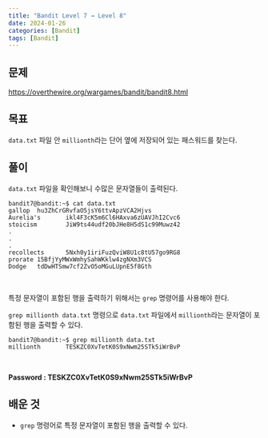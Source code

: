```yaml
---
title: "Bandit Level 7 → Level 8"
date: 2024-01-26
categories: [Bandit]
tags: [Bandit]
---
```


## 문제
<https://overthewire.org/wargames/bandit/bandit8.html>
 
## 목표
`data.txt` 파일 안 `millionth`라는 단어 옆에 저장되어 있는 패스워드를 찾는다.

## 풀이
`data.txt` 파일을 확인해보니 수많은 문자열들이 출력된다.

```shell
bandit7@bandit:~$ cat data.txt
gallop  hu3ZhCrGRvfaO5jsY6ttvApzVCA2Hjvs
Aurelia's       ikl4F3cK5m6Cl6HAxva6zUAVJhI2Cvc6
stoicism        JiW9ts44udf20bJHe8H5dS1c99Muwz42
.
.
.
recollects      5Nxh0y1iriFuzQviW8U1c8tU57go9RG8
prorate 15BfjYyMWxWmhySahWKklw4zgNXm3VCS
Dodge   tdDwHTSmw7cf2ZvO5oMGuLUpnE5f8Gth
```  

&nbsp;  

특정 문자열이 포함된 행을 출력하기 위해서는 `grep` 명령어를 사용해야 한다.  

`grep millionth data.txt` 명령으로 `data.txt` 파일에서 `millionth`라는 문자열이 포함된 행을 출력할 수 있다.

```shell
bandit7@bandit:~$ grep millionth data.txt
millionth       TESKZC0XvTetK0S9xNwm25STk5iWrBvP
```  

&nbsp;

**Password : TESKZC0XvTetK0S9xNwm25STk5iWrBvP**

## 배운 것
- `grep` 명령어로 특정 문자열이 포함된 행을 출력할 수 있다.